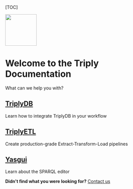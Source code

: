 [TOC]

<img src="https://triplydb.com/imgs/logos/logo-lg.svg?v=0" style="height: 100px;"/>

# Welcome to the Triply Documentation

What can we help you with?

## [TriplyDB](triply-db-getting-started/index.md)
Learn how to integrate TriplyDB in your workflow

## [TriplyETL](triply-etl/index.md)
Create production-grade Extract-Transform-Load pipelines

## [Yasgui](yasgui/index.md)
Learn about the SPARQL editor

**Didn't find what you were looking for?**
[Contact us](https://triply.cc/contact)
